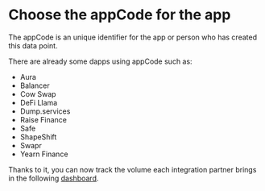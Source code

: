 # Choose the appCode for the app

The appCode is an unique identifier for the app or person who has created this data point.

There are already some dapps using appCode such as:

* Aura
* Balancer
* Cow Swap
* DeFi Llama
* Dump.services
* Raise Finance
* Safe&#x20;
* ShapeShift
* Swapr
* Yearn Finance

Thanks to it, you can now track the volume each integration partner brings in the following [dashboard](https://dune.com/cowprotocol/cow-swap-integration-partner-dashboard).
